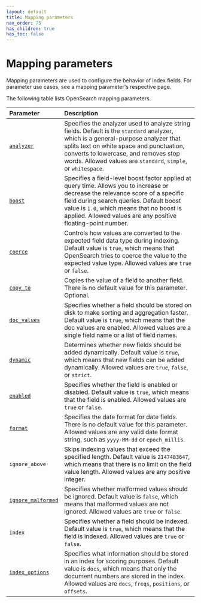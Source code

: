 ```yaml
---
layout: default
title: Mapping parameters
nav_order: 75
has_children: true
has_toc: false
---
```


# Mapping parameters

Mapping parameters are used to configure the behavior of index fields. For parameter use cases, see a mapping parameter's respective page.

The following table lists OpenSearch mapping parameters.

Parameter | Description
:--- | :---
[`analyzer`]({{site.url}}{{site.baseurl}}/field-types/mapping-parameters/analyzer/) | Specifies the analyzer used to analyze string fields. Default is the `standard` analyzer, which is a general-purpose analyzer that splits text on white space and punctuation, converts to lowercase, and removes stop words. Allowed values are `standard`, `simple`, or `whitespace`. 
[`boost`]({{site.url}}{{site.baseurl}}/field-types/mapping-parameters/boost/) | Specifies a field-level boost factor applied at query time. Allows you to increase or decrease the relevance score of a specific field during search queries. Default boost value is `1.0`, which means that no boost is applied. Allowed values are any positive floating-point number.
[`coerce`]({{site.url}}{{site.baseurl}}/field-types/mapping-parameters/coerce/) | Controls how values are converted to the expected field data type during indexing. Default value is `true`, which means that OpenSearch tries to coerce the value to the expected value type. Allowed values are `true` or `false`.
[`copy_to`]({{site.url}}{{site.baseurl}}/field-types/mapping-parameters/copy-to/) | Copies the value of a field to another field. There is no default value for this parameter. Optional.
[`doc_values`]({{site.url}}{{site.baseurl}}/field-types/mapping-parameters/doc-values/) | Specifies whether a field should be stored on disk to make sorting and aggregation faster. Default value is `true`, which means that the doc values are enabled. Allowed values are a single field name or a list of field names.
[`dynamic`]({{site.url}}{{site.baseurl}}/field-types/mapping-parameters/dynamic/) | Determines whether new fields should be added dynamically. Default value is `true`, which means that new fields can be added dynamically. Allowed values are `true`, `false`, or `strict`.
[`enabled`]({{site.url}}{{site.baseurl}}/field-types/mapping-parameters/enabled/) | Specifies whether the field is enabled or disabled. Default value is `true`, which means that the field is enabled. Allowed values are `true` or `false`.
[`format`]({{site.url}}{{site.baseurl}}/field-types/mapping-parameters/format/) | Specifies the date format for date fields. There is no default value for this parameter. Allowed values are any valid date format string, such as `yyyy-MM-dd` or `epoch_millis`.
`ignore_above` | Skips indexing values that exceed the specified length. Default value is `2147483647`, which means that there is no limit on the field value length. Allowed values are any positive integer.
[`ignore_malformed`]({{site.url}}{{site.baseurl}}/field-types/mapping-parameters/ignore-malformed/) | Specifies whether malformed values should be ignored. Default value is `false`, which means that malformed values are not ignored. Allowed values are `true` or `false`.
`index` | Specifies whether a field should be indexed. Default value is `true`, which means that the field is indexed. Allowed values are `true` or `false`.
[`index_options`]({{site.url}}{{site.baseurl}}/field-types/mapping-parameters/index-options/) | Specifies what information should be stored in an index for scoring purposes. Default value is `docs`, which means that only the document numbers are stored in the index. Allowed values are `docs`, `freqs`, `positions`, or `offsets`.